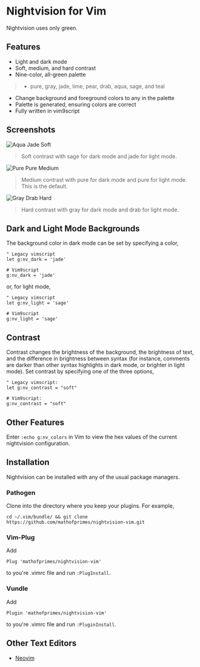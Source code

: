 # Nightvision for Vim

Nightvision uses only green.

## Features

* Light and dark mode
* Soft, medium, and hard contrast
* Nine-color, all-green palette
> * pure, gray, jade, lime, pear, drab, aqua, sage, and teal
* Change background and foreground colors to any in the palette
* Palette is generated, ensuring colors are correct
* Fully written in vim9script

## Screenshots

![Aqua Jade Soft](https://user-images.githubusercontent.com/74194607/228675813-153ba27c-90c6-4a21-8880-2323ce00cbca.png)

> Soft contrast with sage for dark mode and jade for light mode.

![Pure Pure Medium](https://user-images.githubusercontent.com/74194607/228674657-704c4b85-2a27-4cdc-b4fc-69e714d18a51.png)

> Medium contrast with pure for dark mode and pure for light mode. This is the default.

![Gray Drab Hard](https://user-images.githubusercontent.com/74194607/228673474-9fe3eb8c-1939-4c18-ac48-009c2419ad98.png)

> Hard contrast with gray for dark mode and drab for light mode.

## Dark and Light Mode Backgrounds

The background color in dark mode can be set by specifying a color,

```
" Legacy vimscript
let g:nv_dark = 'jade'
```

```
# Vim9script
g:nv_dark = 'jade'
```

or, for light mode,

``` 
" Legacy vimscript
let g:nv_light = 'sage'
```

```
# Vim9script
g:nv_light = 'sage'
```

## Contrast

Contrast changes the brightness of the background, the brightness of text, and the difference in brightness between syntax (for instance, comments are darker than other syntax highlights in dark mode, or brighter in light mode). Set contrast by specifying one of the three options,

``` 
" Legacy vimscript:
let g:nv_contrast = "soft"
```

```
# Vim9script:
g:nv_contrast = "soft"
```

## Other Features

Enter ```:echo g:nv_colors``` in Vim to view the hex values of the current nightvision configuration.

## Installation

Nightvision can be installed with any of the usual package managers.

### Pathogen

Clone into the directory where you keep your plugins. For example, 

``` 
cd ~/.vim/bundle/ && git clone https://github.com/mathofprimes/nightvision-vim.git
```

### Vim-Plug

Add

```
Plug 'mathofprimes/nightvision-vim'
``` 

to you're .vimrc file and run ```:PlugInstall```.

### Vundle

Add 

```
Plugin 'mathofprimes/nightvision-vim'
``` 

to you're .vimrc file and run ```:PluginInstall```.

## Other Text Editors

* [Neovim](https://github.com/mathofprimes/nightvision-nvim)
